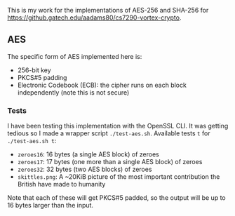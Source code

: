 This is my work for the implementations of AES-256 and SHA-256 for
<https://github.gatech.edu/aadams80/cs7290-vortex-crypto>.

AES
---
The specific form of AES implemented here is:

 * 256-bit key
 * PKCS#5 padding
 * Electronic Codebook (ECB): the cipher runs on each block
   independently (note this is not secure)

### Tests

I have been testing this implementation with the OpenSSL CLI. It was
getting tedious so I made a wrapper script `./test-aes.sh`. Available
tests `t` for `./test-aes.sh t`:

 * `zeroes16`: 16 bytes (a single AES block) of zeroes
 * `zeroes17`: 17 bytes (one more than a single AES block) of zeroes
 * `zeroes32`: 32 bytes (two AES blocks) of zeroes
 * `skittles.png`: A ~20KiB picture of the most important contribution
   the British have made to humanity

Note that each of these will get PKCS#5 padded, so the output will be up
to 16 bytes larger than the input.
